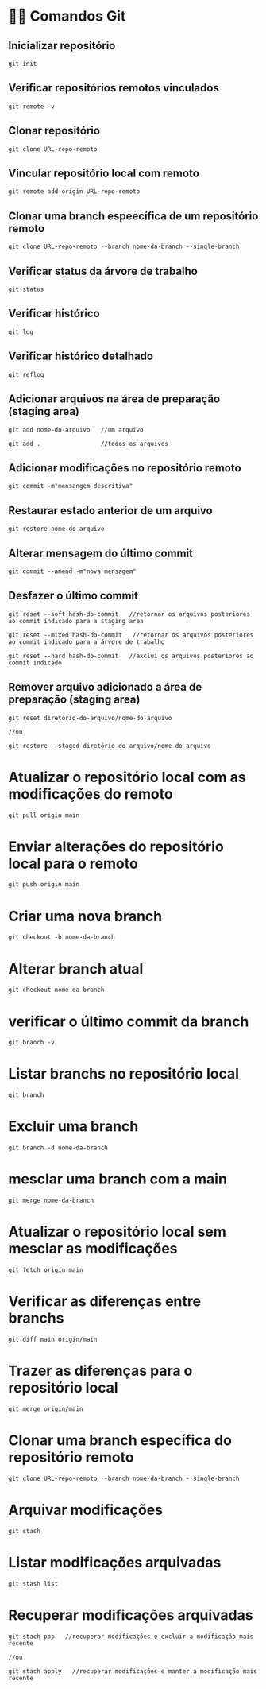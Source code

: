 # 🧑‍💻 Comandos Git

## Inicializar repositório
```
git init
```

## Verificar repositórios remotos vinculados
```
git remote -v
```

## Clonar repositório
```
git clone URL-repo-remoto
```

## Vincular repositório local com remoto
```
git remote add origin URL-repo-remoto
```

## Clonar uma branch espeecífica de um repositório remoto
```
git clone URL-repo-remoto --branch nome-da-branch --single-branch
```

## Verificar status da árvore de trabalho
```
git status
```

## Verificar histórico
```
git log
```
## Verificar histórico detalhado
```
git reflog
```

## Adicionar arquivos na área de preparação (staging area)
```
git add nome-do-arquivo   //um arquivo

git add .                 //todos os arquivos
```

## Adicionar modificações no repositório remoto
```
git commit -m"mensangem descritiva"
```

## Restaurar estado anterior de um arquivo
```
git restore nome-do-arquivo
```


## Alterar mensagem do último commit
```
git commit --amend -m"nova mensagem"
```

## Desfazer o último commit
```
git reset --soft hash-do-commit   //retornar os arquivos posteriores ao commit indicado para a staging area

git reset --mixed hash-do-commit   //retornar os arquivos posteriores ao commit indicado para a árvore de trabalho

git reset --hard hash-do-commit   //exclui os arquivos posteriores ao commit indicado
```


## Remover arquivo adicionado a área de preparação (staging area)
```
git reset diretório-do-arquivo/nome-do-arquivo

//ou

git restore --staged diretório-do-arquivo/nome-do-arquivo
```

# Atualizar o repositório local com as modificações do remoto
```
git pull origin main
```

# Enviar alterações do repositório local para o remoto
```
git push origin main
```

# Criar uma nova branch
```
git checkout -b nome-da-branch
```

# Alterar branch atual 
```
git checkout nome-da-branch
```

# verificar o último commit da branch
```
git branch -v
```

# Listar branchs no repositório local
```
git branch
```

# Excluir uma branch
```
git branch -d nome-da-branch
```

# mesclar uma branch com a main
```
git merge nome-da-branch
```

# Atualizar o repositório local sem mesclar as modificações
```
git fetch origin main
```

# Verificar as diferenças entre branchs
```
git diff main origin/main
```

# Trazer as diferenças para o repositório local
```
git merge origin/main
```

# Clonar uma branch específica do repositório remoto
```
git clone URL-repo-remoto --branch nome-da-branch --single-branch
```

# Arquivar modificações 
```
git stash 
```

# Listar modificações arquivadas
```
git stash list
```

# Recuperar modificações arquivadas
```
git stach pop   //recuperar modificações e excluir a modificação mais recente

//ou

git stach apply   //recuperar modificações e manter a modificação mais recente
```
